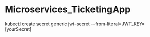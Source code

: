 # Microservices_TicketingApp


kubectl create secret generic jwt-secret --from-literal=JWT_KEY=[yourSecret]